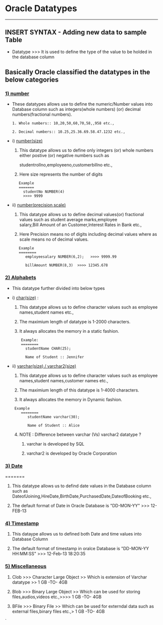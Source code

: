 # Oracle Datatypes
------------

## INSERT SYNTAX - Adding new data to sample Table 

*  Datatype >>> It is used to define the type of the value to be holded in the database column

## Basically Oracle classified the datatypes in the below categories 


### <ins>1) number</ins>
  
* These datatypes allows use to define the numeric/Number values into Database column such as integers(whole numbers) (or)  decimal numbers(fractional numbers).

      1. Whole numbers:: 10,20,50,60,70,58,,958 etc.,

      2. Decimal numbers:: 10.25,25.36.69.58.47.1232 etc.,

* i) <ins>number(size)</ins>
      
    1. This datatype allows us to define only integers (or) whole numbers either postive (or) negative numbers such as

         studentrollno,employeeno,customerbillno etc.,

    2. Here size represents the number of digits 
    ```
       Example
       ======= 
         studentNo NUMBER(4)
		 >>>> 9999
    ``` 
* ii)  <ins>number(precision,scale)</ins>
    
    1. This datatype allows us to define decimal values(or) fractional values such as student average marks,employee    
         salary,Bill Amount of an Customer,Interest Rates in Bank etc.,

    2. Here Precision means no of digits including decimal values where as scale means no of decimal values.
   
    ```   
	   Example
       ========
          employeesalary NUMBER(6,2);   >>>> 9999.99

          billAmount NUMBER(8,3)  >>>> 12345.678  
    ```
###   <ins>2) Alphabets </ins>

* This datatype further divided into below types
 
*  i) <ins>char(size)</ins> : 
     
    1. This datatype allows us to define character values  such as employee names,student names etc.,

    2. The maximium length of datatype is 1-2000 characters.

    3. It always allocates the memory in a static fashion.

    ```
        Example:
        ========
          studentName CHAR(25);

          Name of Student :: Jennifer   
    ```
* ii) <ins>varchar(size) / varchar2(size)</ins>
     
    1. This datatype allows us to define character values such as employee names,student names,customer names etc.,

    2. The maximium length of this datatype is 1-4000 characters.

    3. It always allocates the memory in Dynamic fashion.

    ```
	 Example
        ========
           studentName varchar(30);

           Name of Student :: Alice
    ```    
       
	4. NOTE : Difference between varchar (Vs) varchar2 datatype ?
        
        1.  varchar is developed by SQL 
       
        2.  varchar2 is developed by Oracle Corporation       

###   <ins>3) Date</ins>
  =======
1. This datatype allows us to defind date values in the Database column such as DateofJoining,HireDate,BirthDate,PurchasedDate,DateofBooking etc.,

2. The default format of Date in Oracle Database is "DD-MON-YY"  >>> 12-FEB-13
 
###   <ins>4) Timestamp</ins>
 
1. This dataype allows us to defined both Date and time values into Database Column

2. The default format of timestamp in oralce Database is "DD-MON-YY HH:MM:SS"  >>> 12-Feb-13 18:20:35

###   <ins>5) Miscellaneous</ins> 

1.  Clob  >>> Character Large Object  >> Which is extension of Varchar datatype >> 1 GB -TO- 4GB

2.  Blob  >>> Binary Large Object >> Which can be used for storing files,audios,videos etc.,>>>> 1 GB -TO- 4GB

3.  BFile >>> Binary File >> Which can be used for externdal data such as external files,binary files etc.,> 1 GB -TO- 4GB

` 